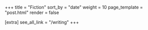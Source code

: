 +++
title = "Fiction"
sort_by = "date"
weight = 10
page_template = "post.html"
render = false

[extra]
see_all_link = "/writing"
+++
